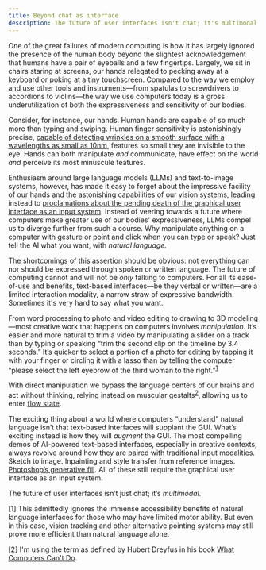 ```yaml
---
title: Beyond chat as interface
description: The future of user interfaces isn't chat; it's multimodal.
---
```


One of the great failures of modern computing is how it has largely ignored the presence of the human body beyond the slightest acknowledgement that humans have a pair of eyeballs and a few fingertips. Largely, we sit in chairs staring at screens, our hands relegated to pecking away at a keyboard or poking at a tiny touchscreen. Compared to the way we employ and use other tools and instruments—from spatulas to screwdrivers to accordions to violins—the way we use computers today is a gross underutilization of both the expressiveness and sensitivity of our bodies. 

Consider, for instance, our hands. Human hands are capable of so much more than typing and swiping. Human finger sensitivity is astonishingly precise, [capable of detecting wrinkles on a smooth surface with a wavelengths as small as 10nm](https://www.nature.com/articles/srep02617), features so small they are invisible to the eye. Hands can both manipulate *and* communicate, have effect on the world *and* perceive its most minuscule features.

Enthusiasm around large language models (LLMs) and text-to-image systems, however, has made it easy to forget about the impressive facility of our hands and the astonishing capabilities of our vision systems, leading instead to [proclamations about the pending death of the graphical user interface as an input system](https://twitter.com/beyang/status/1636768475225161728?s=20). Instead of veering towards a future where computers make greater use of our bodies' expressiveness, LLMs compel us to diverge further from such a course. Why manipulate anything on a computer with gesture or point and click when you can type or speak? Just tell the AI what you want, with *natural language.*

The shortcomings of this assertion should be obvious: not everything can nor should be expressed through spoken or written language. The future of computing cannot and will not be *only* talking to computers. For all its ease-of-use and benefits, text-based interfaces—be they verbal or written—are a limited interaction modality, a narrow straw of expressive bandwidth. Sometimes it's very hard to say what you want.

From word processing to photo and video editing to drawing to 3D modeling—most creative work that happens on computers involves *manipulation.* It’s easier and more natural to trim a video by manipulating a slider on a track than by typing or speaking “trim the second clip on the timeline by 3.4 seconds.” It’s quicker to select a portion of a photo for editing by tapping it with your finger or circling it with a lasso than by telling the computer “please select the left eyebrow of the third woman to the right.”<sup><a href="#1">1</a></sup>

With direct manipulation we bypass the language centers of our brains and act without thinking, relying instead on muscular gestalts<sup><a href="#2">2</a></sup>, allowing us to enter [flow state](https://en.wikipedia.org/wiki/Flow_(psychology)). 

The exciting thing about a world where computers “understand” natural language isn’t that text-based interfaces will supplant the GUI. What’s exciting instead is how they will *augment* the GUI. The most compelling demos of AI-powered text-based interfaces, especially in creative contexts, always revolve around how they are paired with traditional input modalities. Sketch to image. Inpainting and style transfer from reference images. [Photoshop’s generative fill](https://www.adobe.com/products/photoshop/ai.html). All of these still require the graphical user interface as an input system.

The future of user interfaces isn’t just chat; it’s *multimodal*.

<aside class="footnote">
<a name="1"></a><p>[1] This admittedly ignores the immense accessibility benefits of natural language interfaces for those who may have limited motor ability. But even in this case, vision tracking and other alternative pointing systems may still prove more efficient than natural language alone.</p>

<p><a name="2"></a>[2] I'm using the term as defined by Hubert Dreyfus in his book <a href="https://www.google.com/books/edition/What_Computers_Can_t_Do/TsraAAAAMAAJ?hl=en">What Computers Can't Do</a>.</p>
</aside>